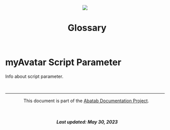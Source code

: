 <!--

  This documentation is incomplete.

-->

<div align="center">

![](_attachments/AbatabDocumentationProjectLogo.png|508)

  <h1>
    Glossary
  </h1>
</div>

<br>

  

# myAvatar Script Parameter

  

Info about script parameter.

  

<br>

  

***

  

<div align="center">

  

  This document is part of the [Abatab Documentation Project](../Abatab%20Documentation%20Project.md).

  

  <h5>

    Last updated: May 30, 2023

  </h5>

  

</div>